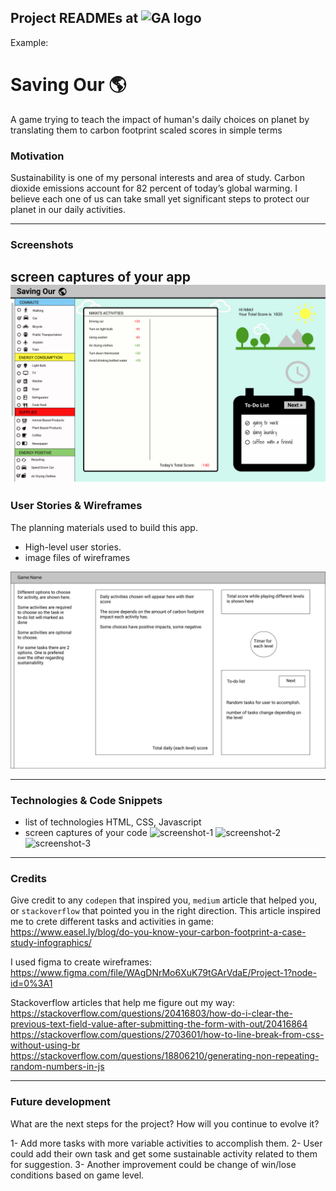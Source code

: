 
## Project READMEs at ![GA logo](https://ga-dash.s3.amazonaws.com/production/assets/logo-9f88ae6c9c3871690e33280fcf557f33.png)

Example:

# Saving Our 🌎
A game trying to teach the impact of human's daily choices on planet by translating them to carbon footprint scaled scores in simple terms


### Motivation
Sustainability is one of my personal interests and area of study. Carbon dioxide emissions account for 82 percent of today’s global warming. I believe each one of us can take small yet significant steps to protect our planet in our daily activities.

---
### Screenshots
screen captures of your app
![Screenshot-1](./assets/Screenshot-1.jpg)
---
### User Stories & Wireframes
The planning materials used to build this app.
* High-level user stories.
* image files of wireframes

![wireframe-1](./assets/wireframe-1.jpg)


---
### Technologies & Code Snippets
* list of technologies
HTML, CSS, Javascript
* screen captures of your code
![screenshot-1](./assets/html.jpg)
![screenshot-2](./assets/css.jpg)
![screenshot-3](./assets/javascript.jpg)

---
### Credits
Give credit to any `codepen` that inspired you, `medium` article that helped you, or `stackoverflow` that pointed you in the right direction.
This article inspired me to crete different tasks and activities in game:
https://www.easel.ly/blog/do-you-know-your-carbon-footprint-a-case-study-infographics/

I used figma to create wireframes:
https://www.figma.com/file/WAgDNrMo6XuK79tGArVdaE/Project-1?node-id=0%3A1

Stackoverflow articles that help me figure out my way:
https://stackoverflow.com/questions/20416803/how-do-i-clear-the-previous-text-field-value-after-submitting-the-form-with-out/20416864
https://stackoverflow.com/questions/2703601/how-to-line-break-from-css-without-using-br
https://stackoverflow.com/questions/18806210/generating-non-repeating-random-numbers-in-js


---

### Future development
What are the next steps for the project? How will you continue to evolve it?

1- Add more tasks with more variable activities to accomplish them. 
2- User could add their own task and get some sustainable activity related to them for suggestion. 
3- Another improvement could be change of win/lose conditions based on game level.


